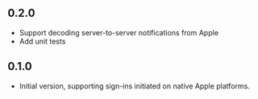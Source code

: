 ## 0.2.0

- Support decoding server-to-server notifications from Apple
- Add unit tests

## 0.1.0

- Initial version, supporting sign-ins initiated on native Apple platforms. 
